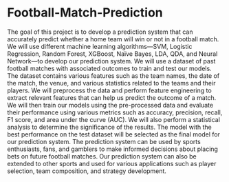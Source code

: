 # Football-Match-Prediction
The goal of this project is to develop a prediction system that can accurately predict whether a home team will win or not in a football match. We will use different machine learning algorithms—SVM, Logistic Regression, Random Forest, XGBoost, Naïve Bayes, LDA, QDA, and Neural Network—to develop our prediction system. We will use a dataset of past football matches with associated outcomes to train and test our models. The dataset contains various features such as the team names, the date of the match, the venue, and various statistics related to the teams and their players. We will preprocess the data and perform feature engineering to extract relevant features that can help us predict the outcome of a match. We will then train our models using the pre-processed data and evaluate their performance using various metrics such as accuracy, precision, recall, F1 score, and area under the curve (AUC). We will also perform a statistical analysis to determine the significance of the results. The model with the best performance on the test dataset will be selected as the final model for our prediction system. The prediction system can be used by sports enthusiasts, fans, and gamblers to make informed decisions about placing bets on future football matches. Our prediction system can also be extended to other sports and used for various applications such as player selection, team composition, and strategy development.
